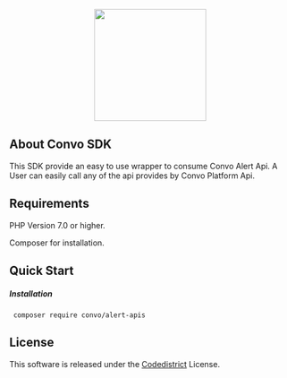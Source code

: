 <p align="center"><img src="https://static1.squarespace.com/static/5caf9cbad7819e0db285aa07/t/5caf9f0415fcc01678c04ab9/1585232631354/?format=1500w" width="200"></p>

## About Convo SDK
<p>This SDK provide an easy to use wrapper to consume Convo Alert Api. A User can easily call any of the api provides by Convo Platform Api.

## Requirements
<p> PHP Version 7.0 or higher.</p>
<p> Composer for installation.</p>

## Quick Start
<h5> Installation </h5>
<pre>
<code> composer require convo/alert-apis </code>
</pre>

## License
This software is released under the <a href="https://github.com/adeel-cd/convoapi-sdk/blob/master/LICENSE.md">Codedistrict</a> License.